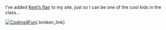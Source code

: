 I&#8217;ve added <a href="http://www.acmebinary.com/blogs/kent/archive/2005/10/07/273.aspx" target="_blank" class="broken_link">Kent&#8217;s flair</a> to my site, just so I can be one of the cool kids in the class&#8230; 

[<img alt="Coding4Fun" src="http://msdn.microsoft.com/coding4fun/flairmaker.ashx?style=2" border="0" />](http://msdn.microsoft.com/coding4fun/){.broken_link}